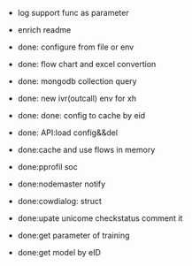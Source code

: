 - log support func as parameter
- enrich readme

- done: configure from file or env
- done: flow chart and excel convertion
- done: mongodb collection query
- done: new ivr(outcall) env for xh
- done: done: config to cache by eid
- done: API:load config&&del

- done:cache and use flows in memory
- done:pprofil soc
- done:nodemaster notify
- done:cowdialog: struct
- done:upate unicome checkstatus comment it
- done:get parameter of training
- done:get model by eID
